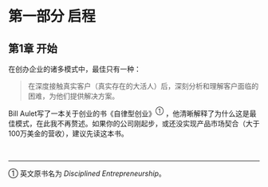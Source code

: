 # 第一部分 启程
## 第1章 开始

在创办企业的诸多模式中，最佳只有一种：

> 在深度接触真实客户（真实存在的大活人）后，深刻分析和理解客户面临的困难，为他们提供解决方案。

Bill Aulet写了一本关于创业的书《自律型创业》<sup>①</sup> ，他清晰解释了为什么这是最佳模式，在此我不再赘述。如果你的公司刚起步，或还没实现产品市场契合（大于100万美金的营收），建议先读这本书。

  
<br>
    
___ 
① 英文原书名为 *Disciplined Entrepreneurship*。

